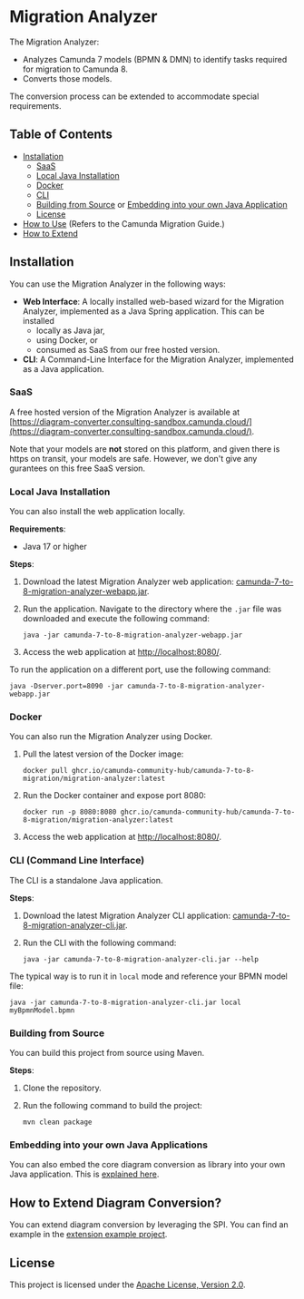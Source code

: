 # Migration Analyzer

The Migration Analyzer:

- Analyzes Camunda 7 models (BPMN & DMN) to identify tasks required for migration to Camunda 8.
- Converts those models.

The conversion process can be extended to accommodate special requirements.

## Table of Contents

- [Installation](#installation)
  - [SaaS](#saas)
  - [Local Java Installation](#local-java-installation)
  - [Docker](#docker)
  - [CLI](#cli)
  - [Building from Source](#building-from-source) or [Embedding into your own Java Application](#embedding-into-your-own-java-applications)
  - [License](#license)
- [How to Use](https://docs.camunda.io/docs/guides/migrating-from-camunda-7/migration-tooling/#migration-analyzer) (Refers to the Camunda Migration Guide.)
- [How to Extend](#how-to-extend-diagram-conversion)

## Installation

You can use the Migration Analyzer in the following ways:

- **Web Interface**: A locally installed web-based wizard for the Migration Analyzer, implemented as a Java Spring application. This can be installed
  - locally as Java jar,
  - using Docker, or
  - consumed as SaaS from our free hosted version.
- **CLI**: A Command-Line Interface for the Migration Analyzer, implemented as a Java application.

### SaaS

A free hosted version of the Migration Analyzer is available at [https://diagram-converter.consulting-sandbox.camunda.cloud/](https://diagram-converter.consulting-sandbox.camunda.cloud/). 

Note that your models are **not** stored on this platform, and given there is https on transit, your models are safe. However, we don't give any gurantees on this free SaaS version.

### Local Java Installation

You can also install the web application locally.

**Requirements**:
- Java 17 or higher

**Steps**:

1. Download the latest Migration Analyzer web application: [camunda-7-to-8-migration-analyzer-webapp.jar](https://github.com/camunda-community-hub/camunda-7-to-8-migration-analyzer/releases/latest/download/camunda-7-to-8-migration-analyzer-webapp.jar).
2. Run the application. Navigate to the directory where the `.jar` file was downloaded and execute the following command:

   ```shell
   java -jar camunda-7-to-8-migration-analyzer-webapp.jar
   ```

3. Access the web application at [http://localhost:8080/](http://localhost:8080/).

To run the application on a different port, use the following command:

```shell
java -Dserver.port=8090 -jar camunda-7-to-8-migration-analyzer-webapp.jar
```

### Docker

You can also run the Migration Analyzer using Docker.

1. Pull the latest version of the Docker image:

   ```shell
   docker pull ghcr.io/camunda-community-hub/camunda-7-to-8-migration/migration-analyzer:latest
   ```

2. Run the Docker container and expose port 8080:

   ```shell
   docker run -p 8080:8080 ghcr.io/camunda-community-hub/camunda-7-to-8-migration/migration-analyzer:latest
   ```

3. Access the web application at [http://localhost:8080/](http://localhost:8080/).

### CLI (Command Line Interface)

The CLI is a standalone Java application.

**Steps**:

1. Download the latest Migration Analyzer CLI application: [camunda-7-to-8-migration-analyzer-cli.jar](https://github.com/camunda-community-hub/camunda-7-to-8-migration-analyzer/releases/latest/download/camunda-7-to-8-migration-analyzer-cli.jar).
2. Run the CLI with the following command:

   ```shell
   java -jar camunda-7-to-8-migration-analyzer-cli.jar --help
   ```
  
  The typical way is to run it in `local` mode and reference your BPMN model file: 
   ```shell
   java -jar camunda-7-to-8-migration-analyzer-cli.jar local myBpmnModel.bpmn
   ```

### Building from Source

You can build this project from source using Maven.

**Steps**:

1. Clone the repository.
2. Run the following command to build the project:

   ```shell
   mvn clean package
   ```

### Embedding into your own Java Applications

You can also embed the core diagram conversion as library into your own Java application. This is [explained here](core/README.md).

## How to Extend Diagram Conversion?

You can extend diagram conversion by leveraging the SPI. You can find an example in the [extension example project](extension-example/).

## License

This project is licensed under the [Apache License, Version 2.0](LICENSE).
